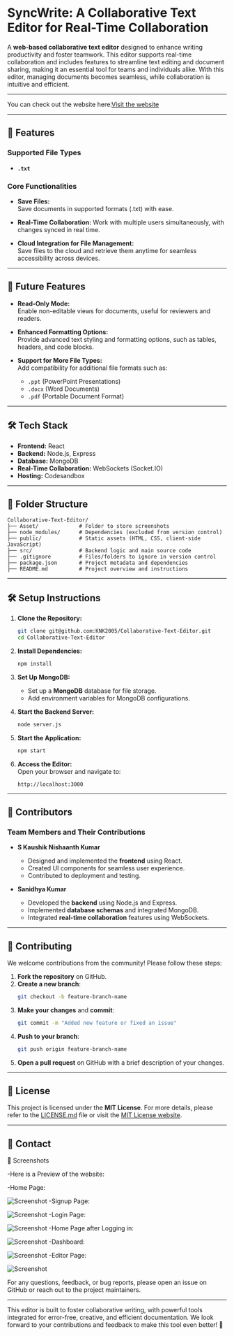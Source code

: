 
# SyncWrite: A Collaborative Text Editor for Real-Time Collaboration

A **web-based collaborative text editor** designed to enhance writing productivity and foster teamwork. This editor supports real-time collaboration and includes features to streamline text editing and document sharing, making it an essential tool for teams and individuals alike. With this editor, managing documents becomes seamless, while collaboration is intuitive and efficient.

---

You can check out the website here:[Visit the website](https://rn349h-3000.csb.app/)

---

## 🚀 Features

### Supported File Types
- **`.txt`**  

### Core Functionalities
- **Save Files:**  
  Save documents in supported formats (.txt) with ease.
  
- **Real-Time Collaboration:**
  Work with multiple users simultaneously, with changes synced in real time.

- **Cloud Integration for File Management:**  
  Save files to the cloud and retrieve them anytime for seamless accessibility across devices.

---

## 🔮 Future Features
- **Read-Only Mode:**  
  Enable non-editable views for documents, useful for reviewers and readers.

- **Enhanced Formatting Options:**  
  Provide advanced text styling and formatting options, such as tables, headers, and code blocks.

- **Support for More File Types:**  
  Add compatibility for additional file formats such as:
  - `.ppt` (PowerPoint Presentations)
  - `.docx` (Word Documents)
  - `.pdf` (Portable Document Format)

---

## 🛠️ Tech Stack

- **Frontend:** React  
- **Backend:** Node.js, Express  
- **Database:** MongoDB  
- **Real-Time Collaboration:** WebSockets (Socket.IO)
- **Hosting:** Codesandbox


---

## 📂 Folder Structure
```
Collaborative-Text-Editor/
├── Asset/             # Folder to store screenshots
├── node_modules/      # Dependencies (excluded from version control)
├── public/            # Static assets (HTML, CSS, client-side JavaScript)
├── src/               # Backend logic and main source code
├── .gitignore         # Files/folders to ignore in version control
├── package.json       # Project metadata and dependencies
├── README.md          # Project overview and instructions
```

---

## 🛠️ Setup Instructions

1. **Clone the Repository:**  
   ```bash
   git clone git@github.com:KNK2005/Collaborative-Text-Editor.git
   cd Collaborative-Text-Editor
   ```

2. **Install Dependencies:**  
   ```bash
   npm install
   ```

3. **Set Up MongoDB:**  
   - Set up a **MongoDB** database for file storage.
   - Add environment variables for MongoDB configurations.

4. **Start the Backend Server:**  
   ```bash
   node server.js
   ```
   
5. **Start the Application:**  
   ```bash
   npm start
   ```

6. **Access the Editor:**  
   Open your browser and navigate to:  
   ```
   http://localhost:3000
   ```

---

## 👥 Contributors

### Team Members and Their Contributions

- **S Kaushik Nishaanth Kumar**  
  - Designed and implemented the **frontend** using React.  
  - Created UI components for seamless user experience.
  - Contributed to deployment and testing.

- **Sanidhya Kumar**  
  - Developed the **backend** using Node.js and Express.  
  - Implemented **database schemas** and integrated MongoDB.
  - Integrated **real-time collaboration** features using WebSockets.  

---

## 🤝 Contributing

We welcome contributions from the community! Please follow these steps:

1. **Fork the repository** on GitHub.
2. **Create a new branch**:  
   ```bash
   git checkout -b feature-branch-name
   ```
3. **Make your changes** and **commit**:  
   ```bash
   git commit -m "Added new feature or fixed an issue"
   ```
4. **Push to your branch**:  
   ```bash
   git push origin feature-branch-name
   ```
5. **Open a pull request** on GitHub with a brief description of your changes.

---

## 📄 License


This project is licensed under the **MIT License**. For more details, please refer to the [LICENSE.md](LICENSE.md) file or visit the [MIT License website](https://mit-license.org/).


---

## 📧 Contact

📸 Screenshots

-Here is a Preview of the website:

-Home Page:

  ![Screenshot](Asset/Screenshot-1.png)
-Signup Page:

  ![Screenshot](Asset/Screenshot-2.png)
-Login Page:

  ![Screenshot](Asset/Screenshot-3.png)
-Home Page after Logging in:

  ![Screenshot](Asset/Screenshot-4.png)
-Dashboard:

  ![Screenshot](Asset/Screenshot-5.png)
-Editor Page:

  ![Screenshot](Asset/Screenshot-6.png)

For any questions, feedback, or bug reports, please open an issue on GitHub or reach out to the project maintainers.

---




This editor is built to foster collaborative writing, with powerful tools integrated for error-free, creative, and efficient documentation. We look forward to your contributions and feedback to make this tool even better! 🚀

